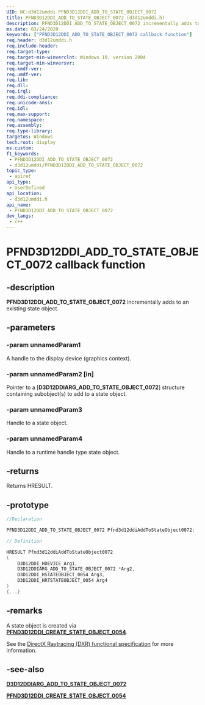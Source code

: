 ```yaml
---
UID: NC:d3d12umddi.PFND3D12DDI_ADD_TO_STATE_OBJECT_0072
title: PFND3D12DDI_ADD_TO_STATE_OBJECT_0072 (d3d12umddi.h)
description: PFND3D12DDI_ADD_TO_STATE_OBJECT_0072 incrementally adds to an existing state object.
ms.date: 03/24/2020
keywords: ["PFND3D12DDI_ADD_TO_STATE_OBJECT_0072 callback function"]
req.header: d3d12umddi.h
req.include-header: 
req.target-type: 
req.target-min-winverclnt: Windows 10, version 2004
req.target-min-winversvr: 
req.kmdf-ver: 
req.umdf-ver: 
req.lib: 
req.dll: 
req.irql: 
req.ddi-compliance: 
req.unicode-ansi: 
req.idl: 
req.max-support: 
req.namespace: 
req.assembly: 
req.type-library: 
targetos: Windows
tech.root: display
ms.custom: 
f1_keywords:
 - PFND3D12DDI_ADD_TO_STATE_OBJECT_0072
 - d3d12umddi/PFND3D12DDI_ADD_TO_STATE_OBJECT_0072
topic_type:
 - apiref
api_type:
 - UserDefined
api_location:
 - d3d12umddi.h
api_name:
 - PFND3D12DDI_ADD_TO_STATE_OBJECT_0072
dev_langs:
 - c++
---
```


# PFND3D12DDI_ADD_TO_STATE_OBJECT_0072 callback function


## -description

**PFND3D12DDI_ADD_TO_STATE_OBJECT_0072** incrementally adds to an existing state object.

## -parameters

### -param unnamedParam1

A handle to the display device (graphics context).

### -param unnamedParam2 [in]

Pointer to a [**D3D12DDIARG_ADD_TO_STATE_OBJECT_0072**] structure containing subobject(s) to add to a state object.

### -param unnamedParam3

Handle to a state object.

### -param unnamedParam4

Handle to a runtime handle type state object.

## -returns

Returns HRESULT.

## -prototype

```cpp
//Declaration

PFND3D12DDI_ADD_TO_STATE_OBJECT_0072 Pfnd3d12ddiAddToStateObject0072;

// Definition

HRESULT Pfnd3d12ddiAddToStateObject0072
(
    D3D12DDI_HDEVICE Arg1,
    D3D12DDIARG_ADD_TO_STATE_OBJECT_0072 *Arg2,
    D3D12DDI_HSTATEOBJECT_0054 Arg3,
    D3D12DDI_HRTSTATEOBJECT_0054 Arg4
)
{...}

```

## -remarks

A state object is created via [**PFND3D12DDI_CREATE_STATE_OBJECT_0054**](nc-d3d12umddi-pfnd3d12ddi_create_state_object_0054.md).

See the [DirectX Raytracing (DXR) functional specification](https://microsoft.github.io/DirectX-Specs/d3d/Raytracing.html) for more information.

## -see-also

[**D3D12DDIARG_ADD_TO_STATE_OBJECT_0072**](nc-d3d12umddi-pfnd3d12ddi_add_to_state_object_0072.md)

[**PFND3D12DDI_CREATE_STATE_OBJECT_0054**](nc-d3d12umddi-pfnd3d12ddi_create_state_object_0054.md)

